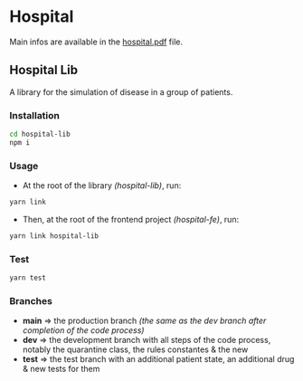 # Hospital

Main infos are available in the [hospital.pdf](hospital.pdf) file.

## Hospital Lib

A library for the simulation of disease in a group of patients.

### Installation

```bash
cd hospital-lib
npm i
```

### Usage

- At the root of the library *(hospital-lib)*, run:
```bash
yarn link
```
- Then, at the root of the frontend project *(hospital-fe)*, run:
```bash
yarn link hospital-lib
```

### Test

```bash
yarn test
```

### Branches

- **main** => the production branch *(the same as the dev branch after completion of the code process)*  
- **dev**  => the development branch with all steps of the code process, notably the quarantine class, the rules constantes & the new   
- **test** => the test branch with an additional patient state, an additional drug & new tests for them  
